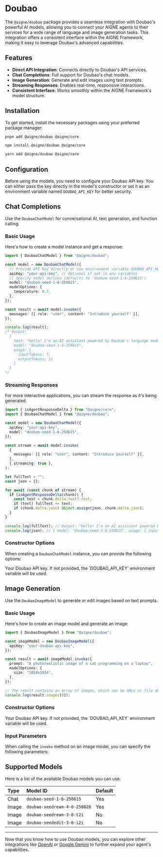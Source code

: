 # Doubao

The `@aigne/doubao` package provides a seamless integration with Doubao's powerful AI models, allowing you to connect your AIGNE agents to their services for a wide range of language and image generation tasks. This integration offers a consistent interface within the AIGNE Framework, making it easy to leverage Doubao's advanced capabilities.

## Features

*   **Direct API Integration**: Connects directly to Doubao's API services.
*   **Chat Completions**: Full support for Doubao's chat models.
*   **Image Generation**: Generate and edit images using text prompts.
*   **Streaming Responses**: Enables real-time, responsive interactions.
*   **Consistent Interface**: Works smoothly within the AIGNE Framework's model structure.

## Installation

To get started, install the necessary packages using your preferred package manager:

```bash pnpm
pnpm add @aigne/doubao @aigne/core
```

```bash npm
npm install @aigne/doubao @aigne/core
```

```bash yarn
yarn add @aigne/doubao @aigne/core
```

## Configuration

Before using the models, you need to configure your Doubao API key. You can either pass the key directly in the model's constructor or set it as an environment variable named `DOUBAO_API_KEY` for better security.

## Chat Completions

Use the `DoubaoChatModel` for conversational AI, text generation, and function calling.

### Basic Usage

Here's how to create a model instance and get a response:

```typescript Basic Chat Example icon=logos:typescript
import { DoubaoChatModel } from "@aigne/doubao";

const model = new DoubaoChatModel({
  // Provide API key directly or use environment variable DOUBAO_API_KEY
  apiKey: "your-api-key", // Optional if set in env variables
  // Specify model version (defaults to 'doubao-seed-1-6-250615')
  model: "doubao-seed-1-6-250615",
  modelOptions: {
    temperature: 0.7,
  },
});

const result = await model.invoke({
  messages: [{ role: "user", content: "Introduce yourself" }],
});

console.log(result);
/* Output:
  {
    text: "Hello! I'm an AI assistant powered by Doubao's language model.",
    model: "doubao-seed-1-6-250615",
    usage: {
      inputTokens: 7,
      outputTokens: 12
    }
  }
*/
```

### Streaming Responses

For more interactive applications, you can stream the response as it's being generated.

```typescript Streaming Chat Example icon=logos:typescript
import { isAgentResponseDelta } from "@aigne/core";
import { DoubaoChatModel } from "@aigne/doubao";

const model = new DoubaoChatModel({
  apiKey: "your-api-key",
  model: "doubao-seed-1-6-250615",
});

const stream = await model.invoke(
  {
    messages: [{ role: "user", content: "Introduce yourself" }],
  },
  { streaming: true },
);

let fullText = "";
const json = {};

for await (const chunk of stream) {
  if (isAgentResponseDelta(chunk)) {
    const text = chunk.delta.text?.text;
    if (text) fullText += text;
    if (chunk.delta.json) Object.assign(json, chunk.delta.json);
  }
}

console.log(fullText); // Output: "Hello! I'm an AI assistant powered by Doubao's language model."
console.log(json); // { model: "doubao-seed-1-6-250615", usage: { inputTokens: 7, outputTokens: 12 } }
```

### Constructor Options

When creating a `DoubaoChatModel` instance, you can provide the following options:

<x-field-group>
  <x-field data-name="apiKey" data-type="string" data-required="false">
    <x-field-desc markdown>Your Doubao API key. If not provided, the `DOUBAO_API_KEY` environment variable will be used.</x-field-desc>
  </x-field>
  <x-field data-name="model" data-type="string" data-default="doubao-seed-1-6-250615" data-required="false" data-desc="The specific chat model to use."></x-field>
  <x-field data-name="baseURL" data-type="string" data-default="https://ark.cn-beijing.volces.com/api/v3" data-required="false" data-desc="The base URL for the Doubao API."></x-field>
  <x-field data-name="modelOptions" data-type="object" data-required="false" data-desc="Additional options to pass to the model, such as `temperature`."></x-field>
</x-field-group>

## Image Generation

Use the `DoubaoImageModel` to generate or edit images based on text prompts.

### Basic Usage

Here's how to create an image model and generate an image:

```typescript Image Generation Example icon=logos:typescript
import { DoubaoImageModel } from "@aigne/doubao";

const imageModel = new DoubaoImageModel({
  apiKey: "your-doubao-api-key",
});

const result = await imageModel.invoke({
  prompt: "A photorealistic image of a cat programming on a laptop",
  modelOptions: {
    size: "1024x1024",
  },
});

// The result contains an array of images, which can be URLs or file objects
console.log(result.images[0]);
```

### Constructor Options

<x-field-group>
  <x-field data-name="apiKey" data-type="string" data-required="false">
    <x-field-desc markdown>Your Doubao API key. If not provided, the `DOUBAO_API_KEY` environment variable will be used.</x-field-desc>
  </x-field>
  <x-field data-name="model" data-type="string" data-default="doubao-seedream-4-0-250828" data-required="false" data-desc="The specific image model to use."></x-field>
  <x-field data-name="baseURL" data-type="string" data-default="https://ark.cn-beijing.volces.com/api/v3" data-required="false" data-desc="The base URL for the Doubao API."></x-field>
  <x-field data-name="modelOptions" data-type="object" data-required="false" data-desc="Default options for image generation, such as `size` or `seed`."></x-field>
</x-field-group>

### Input Parameters

When calling the `invoke` method on an image model, you can specify the following parameters:

<x-field-group>
  <x-field data-name="prompt" data-type="string" data-required="true" data-desc="The text prompt describing the image you want to generate."></x-field>
  <x-field data-name="image" data-type="FileUnion" data-required="false" data-desc="An input image for image-to-image generation tasks."></x-field>
  <x-field data-name="modelOptions" data-type="DoubaoImageModelInput" data-required="false" data-desc="Model-specific options for this request.">
    <x-field data-name="size" data-type="string" data-required="false" data-desc="The dimensions of the generated image (e.g., '1024x1024')."></x-field>
    <x-field data-name="seed" data-type="number" data-required="false" data-desc="A seed value for reproducible results."></x-field>
    <x-field data-name="guidanceScale" data-type="number" data-required="false" data-desc="Controls how closely the generated image follows the prompt."></x-field>
    <x-field data-name="watermark" data-type="boolean" data-default="false" data-required="false" data-desc="Whether to include a watermark on the generated image."></x-field>
    <x-field data-name="stream" data-type="boolean" data-required="false" data-desc="Set to true to stream the image generation process."></x-field>
  </x-field>
</x-field-group>

## Supported Models

Here is a list of the available Doubao models you can use:

| Type  | Model ID                        | Default |
| :---- | :------------------------------ | :------ |
| Chat  | `doubao-seed-1-6-250615`        | Yes     |
| Image | `doubao-seedream-4-0-250828`    | Yes     |
| Image | `doubao-seedream-3-0-t2i`       | No      |
| Image | `doubao-seededit-3-0-i2i`       | No      |

---

Now that you know how to use Doubao models, you can explore other integrations like [OpenAI](./models-openai.md) or [Google Gemini](./models-gemini.md) to further expand your agent's capabilities.